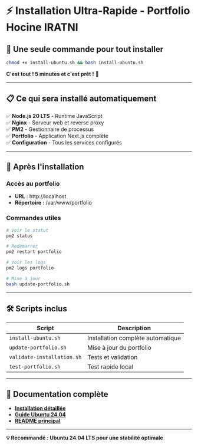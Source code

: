 # ⚡ Installation Ultra-Rapide - Portfolio Hocine IRATNI

## 🎯 Une seule commande pour tout installer

```bash
chmod +x install-ubuntu.sh && bash install-ubuntu.sh
```

**C'est tout ! 5 minutes et c'est prêt !** 🚀

---

## 📋 Ce qui sera installé automatiquement

✅ **Node.js 20 LTS** - Runtime JavaScript  
✅ **Nginx** - Serveur web et reverse proxy  
✅ **PM2** - Gestionnaire de processus  
✅ **Portfolio** - Application Next.js complète  
✅ **Configuration** - Tous les services configurés  

---

## 🔧 Après l'installation

### Accès au portfolio
- **URL** : http://localhost
- **Répertoire** : /var/www/portfolio

### Commandes utiles
```bash
# Voir le statut
pm2 status

# Redémarrer
pm2 restart portfolio

# Voir les logs
pm2 logs portfolio

# Mise à jour
bash update-portfolio.sh
```

---

## 🛠️ Scripts inclus

| Script | Description |
|--------|-------------|
| `install-ubuntu.sh` | Installation complète automatique |
| `update-portfolio.sh` | Mise à jour du portfolio |
| `validate-installation.sh` | Tests et validation |
| `test-portfolio.sh` | Test rapide local |

---

## 📖 Documentation complète

- [**Installation détaillée**](INSTALLATION.md)
- [**Guide Ubuntu 24.04**](INSTALLATION-UBUNTU-24.04.md)
- [**README principal**](README.md)

---

**💡 Recommandé : Ubuntu 24.04 LTS pour une stabilité optimale**